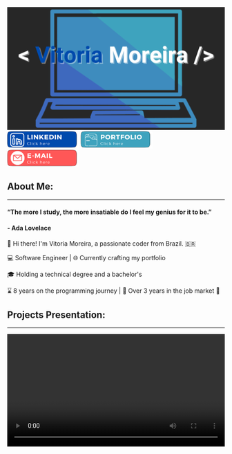 <img height="70%" width="100%" src="images/logo.png"/> 

<section >
	<a> 
        <img width="32.9%" src="images/linkedin.png"/> 
    </a>
	<a>
        <img width="32.9%" src="images/portfolio.png"/>
    </a>
	<a>
        <img  width="33%" src="images/email.png"/>
    </a>
</section>


## About Me:
---

#### “The more I study, the more insatiable do I feel my genius for it to be.”

#### \- Ada Lovelace

👋 Hi there! I'm Vitoria Moreira, a passionate coder from Brazil. 🇧🇷

💻 Software Engineer | 🌐 Currently crafting my portfolio

🎓 Holding a technical degree and a bachelor's 

⌛ 8 years on the programming journey | 💼 Over 3 years in the job market 🚀




## Projects Presentation:
---
<video width="100%" height="260" controls>
  <source src="video.mov" type="video/mp4">
</video>

